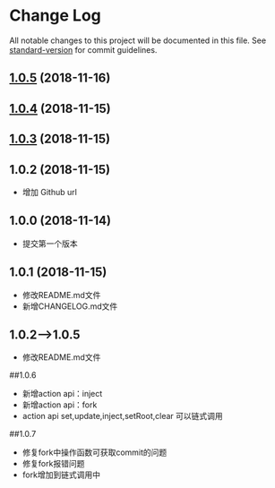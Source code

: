 # Change Log

All notable changes to this project will be documented in this file. See [standard-version](https://github.com/conventional-changelog/standard-version) for commit guidelines.

<a name="1.0.5"></a>
## [1.0.5](https://github.com/TWOWhite/redux-no-reducer-helper/compare/v1.0.4...v1.0.5) (2018-11-16)



<a name="1.0.4"></a>
## [1.0.4](https://github.com/TWOWhite/redux-no-reducer-helper/compare/v1.0.3...v1.0.4) (2018-11-15)



<a name="1.0.3"></a>
## [1.0.3](https://github.com/TWOWhite/redux-no-reducer-helper/compare/v1.0.2...v1.0.3) (2018-11-15)



<a name="1.0.2"></a>
## 1.0.2 (2018-11-15)
- 增加 Github url


## 1.0.0 (2018-11-14)

- 提交第一个版本

## 1.0.1 (2018-11-15)

- 修改README.md文件
- 新增CHANGELOG.md文件


## 1.0.2-->1.0.5
- 修改README.md文件


##1.0.6
- 新增action api：inject
- 新增action api：fork
- action api set,update,inject,setRoot,clear 可以链式调用

##1.0.7
- 修复fork中操作函数可获取commit的问题
- 修复fork报错问题
- fork增加到链式调用中